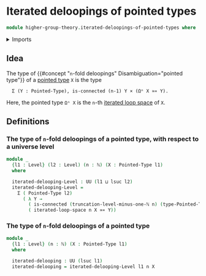 # Iterated deloopings of pointed types

```agda
module higher-group-theory.iterated-deloopings-of-pointed-types where
```

<details><summary>Imports</summary>

```agda
open import elementary-number-theory.natural-numbers

open import foundation.cartesian-product-types
open import foundation.connected-types
open import foundation.dependent-pair-types
open import foundation.truncation-levels
open import foundation.universe-levels

open import structured-types.pointed-equivalences
open import structured-types.pointed-types

open import synthetic-homotopy-theory.iterated-loop-spaces
```

</details>

## Idea

The type of {{#concept "`n`-fold deloopings" Disambiguation="pointed type"}} of
a [pointed type](structured-types.pointed-types.md) `X` is the type

```text
  Σ (Y : Pointed-Type), is-connected (n-1) Y × (Ωⁿ X ≃∗ Y).
```

Here, the pointed type `Ωⁿ X` is the `n`-th
[iterated loop space](synthetic-homotopy-theory.iterated-loop-spaces.md) of `X`.

## Definitions

### The type of `n`-fold deloopings of a pointed type, with respect to a universe level

```agda
module _
  {l1 : Level} (l2 : Level) (n : ℕ) (X : Pointed-Type l1)
  where

  iterated-delooping-Level : UU (l1 ⊔ lsuc l2)
  iterated-delooping-Level =
    Σ ( Pointed-Type l2)
      ( λ Y →
        ( is-connected (truncation-level-minus-one-ℕ n) (type-Pointed-Type Y)) ×
        ( iterated-loop-space n X ≃∗ Y))
```

### The type of `n`-fold deloopings of a pointed type

```agda
module _
  {l1 : Level} (n : ℕ) (X : Pointed-Type l1)
  where

  iterated-delooping : UU (lsuc l1)
  iterated-delooping = iterated-delooping-Level l1 n X
```
